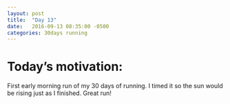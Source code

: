 ```yaml
---
layout: post
title:  "Day 13"
date:   2016-09-13 08:35:00 -0500
categories: 30days running
---
```

# Today’s motivation:

First early morning run of my 30 days of running. I timed it so the sun would be rising just as I finished. Great run!

<amp-img width="600" height="450" alt="Day 13 - Snapped a screenshot at 5km" layout="responsive" src="{{ site.baseurl }}/img/day13.jpg "></amp-img>